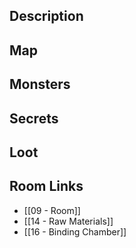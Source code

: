 
## Description

## Map

## Monsters

## Secrets

## Loot

## Room Links

*  [[09 - Room]]
*  [[14 - Raw Materials]]
*  [[16 - Binding Chamber]]